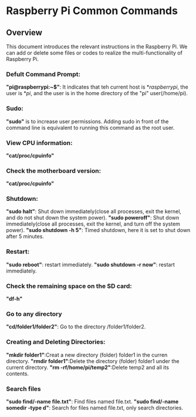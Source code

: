 # Raspberry Pi Common Commands
## Overview
This document introduces the relevant instructions in the Raspberry Pi. We can add or delete some files or codes to realize the multi-functionality of Raspberry Pi.
### Defult Command Prompt:
**"pi@raspberrypi:~$"**: It indicates that teh current host is **raspberrypi*, the user is **pi*, and the user is in the home directory of the "pi" user(/home/pi).
### Sudo:
**"sudo"** is to increase user permissions. Adding sudo in front of the command line is equivalent to running this command as the root user.
### View CPU information:
**"cat/proc/cpuinfo"**
### Check the motherboard version:
**"cat/proc/cpuinfo"**
### Shutdown:
**"sudo halt"**: Shut down immediately(close all processes, exit the kernel, and do not shut down the system power).
**"sudo poweroff"**: Shut down immediately(close all processes, exit the kernel, and turn off the system power).
**"sudo shutdown -h 5"**: Timed shutdown, here it is set to shut down after 5 minutes.
### Restart:
**"sudo reboot"**: restart immediately.
**"sudo shutdown -r now"**: restart immediately.
### Check the remaining space on the SD card:
**"df-h"**
### Go to any directory
**"cd/folder1/folder2"**: Go to the directory /folder1/folder2.
### Creating and Deleting Directories:
**"mkdir folder1"**:Creat a new directory (folder) folder1 in the curren directory.
**"rmdir folder1"**:Delete the directory (folder) folder1 under the current directory.
**"rm -rf/home/pi/temp2"**:Delete temp2 and all its contents.
### Search files 
**"sudo find/-name file.txt"**: Find files named file.txt.
**"sudo find/-name somedir -type d"**: Search for files named file.txt, only search directories.

